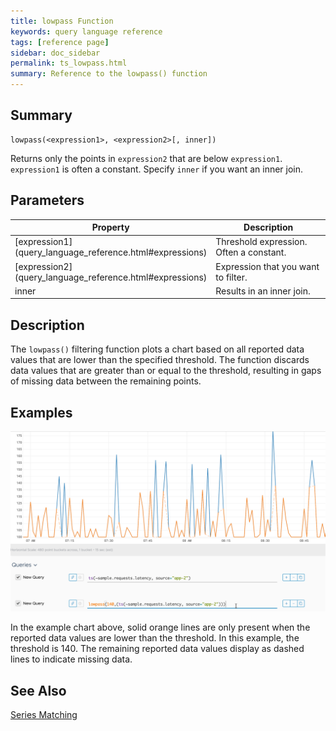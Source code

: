 ```yaml
---
title: lowpass Function
keywords: query language reference
tags: [reference page]
sidebar: doc_sidebar
permalink: ts_lowpass.html
summary: Reference to the lowpass() function
---
```

## Summary
```
lowpass(<expression1>, <expression2>[, inner])
```
Returns only the points in `expression2` that are below `expression1`. `expression1` is often a constant. Specify `inner` if you want an inner join.


## Parameters
<table>
<tbody>
<thead>
<tr><th width="20%">Property</th><th width="80%">Description</th></tr>
</thead>
<tr>
<td markdown="span"> [expression1](query_language_reference.html#expressions)</td>
<td>Threshold expression. Often a constant. </td></tr>
<tr>
<td markdown="span"> [expression2](query_language_reference.html#expressions)</td>
<td>Expression that you want to filter.</td>
</tr>
<tr>
<td>inner</td>
<td>Results in an inner join. </td>
</tr>
</tbody>
</table>

## Description

The `lowpass()` filtering function plots a chart based on all reported data values that are lower than the specified threshold. The function discards data values that are  greater than or equal to the threshold, resulting in gaps of missing data between the remaining points.

## Examples

![lowpass example](images/lowpass.png)

In the example chart above, solid orange lines are only present when the reported data values are lower than the threshold. In this example, the threshold is 140. The remaining reported data values display as dashed lines to indicate missing data.


## See Also

[Series Matching](query_language_series_matching.html)
